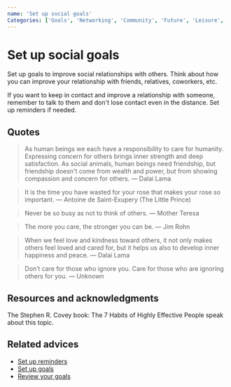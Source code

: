 ```yaml
---
name: 'Set up social goals'
Categories: ['Goals', 'Networking', 'Community', 'Future', 'Leisure', 'Relationships', 'Friendship']
---
```

# Set up social goals

Set up goals to improve social relationships with others. Think about how you can improve your relationship with friends, relatives, coworkers, etc.

If you want to keep in contact and improve a relationship with someone, remember to talk to them and don't lose contact even in the distance. Set up reminders if needed.

## Quotes

> As human beings we each have a responsibility to care for humanity. Expressing concern for others brings inner strength and deep satisfaction. As social animals, human beings need friendship, but friendship doesn't come from wealth and power, but from showing compassion and concern for others. ― Dalai Lama

> It is the time you have wasted for your rose that makes your rose so important. ― Antoine de Saint-Exupery (The Little Prince)

> Never be so busy as not to think of others. ― Mother Teresa

> The more you care, the stronger you can be. ― Jim Rohn

> When we feel love and kindness toward others, it not only makes others feel loved and cared for, but it helps us also to develop inner happiness and peace. ― Dalai Lama

> Don’t care for those who ignore you. Care for those who are ignoring others for you. ― Unknown

## Resources and acknowledgments

The Stephen R. Covey book: The 7 Habits of Highly Effective People speak about this topic.

## Related advices

- [Set up reminders](../Set%20up%20reminders/index.md)
- [Set up goals](../Set%20up%20goals/index.md)
- [Review your goals](../Review%20your%20goals/index.md)